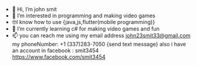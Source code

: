 - 👋 Hi, I’m john smit
- 👀 I’m interested in programming and making video games
- 🤓I know how to use {java,js,flutter(mobile programming)}
- 🌱 I’m currently learning c# for making video games and fun
- 📫 you can reach me using my email address 
john23smit33@gmail.com
my phoneNumber: +1 (337)283-7050‬ {send text message}
also i have an account in facebook : smit3454 
https://www.facebook.com/smit3454

<!---
simit22/simit22 is a ✨ special ✨ repository because its `README.md` (this file) appears on your GitHub profile.
You can click the Preview link to take a look at your changes.
--->
